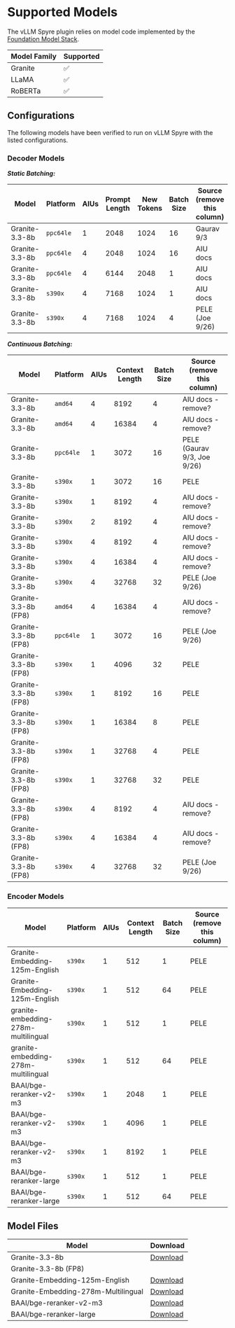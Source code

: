 # Supported Models

The vLLM Spyre plugin relies on model code implemented by the [Foundation Model Stack](https://github.com/foundation-model-stack/foundation-model-stack/tree/main/fms/models).

| Model Family | Supported |
| ------------ | --------- |
| Granite      | ✅        |
| LLaMA        | ✅        |
| RoBERTa      | ✅        |

## Configurations

The following models have been verified to run on vLLM Spyre with the listed
configurations.

### Decoder Models

**_Static Batching:_**

| Model          |  Platform  | AIUs | Prompt Length | New Tokens | Batch Size | Source (remove this column) |
|----------------|------------|------|---------------|------------|------------|-----------------------------|
| Granite-3.3-8b |  `ppc64le` | 1    | 2048          | 1024       | 16         | Gaurav 9/3                  |
| Granite-3.3-8b |  `ppc64le` | 4    | 2048          | 1024       | 16         | AIU docs                    |
| Granite-3.3-8b |  `ppc64le` | 4    | 6144          | 2048       | 1          | AIU docs                    |
| Granite-3.3-8b |  `s390x`   | 4    | 7168          | 1024       | 1          | AIU docs                    |
| Granite-3.3-8b |  `s390x`   | 4    | 7168          | 1024       | 4          | PELE (Joe 9/26)             |

**_Continuous Batching:_**

| Model                | Platform  | AIUs | Context Length | Batch Size | Source (remove this column) |
|----------------------|-----------|------|----------------|------------|-----------------------------|
| Granite-3.3-8b       | `amd64`   | 4    | 8192           | 4          | AIU docs - remove?          |
| Granite-3.3-8b       | `amd64`   | 4    | 16384          | 4          | AIU docs - remove?          |
| Granite-3.3-8b       | `ppc64le` | 1    | 3072           | 16         | PELE (Gaurav 9/3, Joe 9/26) |
| Granite-3.3-8b       | `s390x`   | 1    | 3072           | 16         | PELE                        |
| Granite-3.3-8b       | `s390x`   | 1    | 8192           | 4          | AIU docs - remove?          |
| Granite-3.3-8b       | `s390x`   | 2    | 8192           | 4          | AIU docs - remove?          |
| Granite-3.3-8b       | `s390x`   | 4    | 8192           | 4          | AIU docs - remove?          |
| Granite-3.3-8b       | `s390x`   | 4    | 16384          | 4          | AIU docs - remove?          |
| Granite-3.3-8b       | `s390x`   | 4    | 32768          | 32         | PELE (Joe 9/26)             |
| Granite-3.3-8b (FP8) | `amd64`   | 4    | 16384          | 4          | AIU docs - remove?          |
| Granite-3.3-8b (FP8) | `ppc64le` | 1    | 3072           | 16         | PELE (Joe 9/26)             |
| Granite-3.3-8b (FP8) | `s390x`   | 1    | 4096           | 32         | PELE                        |
| Granite-3.3-8b (FP8) | `s390x`   | 1    | 8192           | 16         | PELE                        |
| Granite-3.3-8b (FP8) | `s390x`   | 1    | 16384          | 8          | PELE                        |
| Granite-3.3-8b (FP8) | `s390x`   | 1    | 32768          | 4          | PELE                        |
| Granite-3.3-8b (FP8) | `s390x`   | 1    | 32768          | 32         | PELE                        |
| Granite-3.3-8b (FP8) | `s390x`   | 4    | 8192           | 4          | AIU docs - remove?          |
| Granite-3.3-8b (FP8) | `s390x`   | 4    | 16384          | 4          | AIU docs - remove?          |
| Granite-3.3-8b (FP8) | `s390x`   | 4    | 32768          | 32         | PELE (Joe 9/26)             |


### Encoder Models

| Model                               | Platform  | AIUs | Context Length | Batch Size | Source (remove this column) |
|-------------------------------------|-----------|------|----------------|------------|-----------------------------|
| Granite-Embedding-125m-English      | `s390x`   | 1    | 512            | 1          | PELE                        |
| Granite-Embedding-125m-English      | `s390x`   | 1    | 512            | 64         | PELE                        |
| granite-embedding-278m-multilingual | `s390x`   | 1    | 512            | 1          | PELE                        |
| granite-embedding-278m-multilingual | `s390x`   | 1    | 512            | 64         | PELE                        |
| BAAI/bge-reranker-v2-m3             | `s390x`   | 1    | 2048           | 1          | PELE                        |
| BAAI/bge-reranker-v2-m3             | `s390x`   | 1    | 4096           | 1          | PELE                        |
| BAAI/bge-reranker-v2-m3             | `s390x`   | 1    | 8192           | 1          | PELE                        |
| BAAI/bge-reranker-large             | `s390x`   | 1    | 512            | 1          | PELE                        |
| BAAI/bge-reranker-large             | `s390x`   | 1    | 512            | 64         | PELE                        |

## Model Files

| Model                               | Download                                                                           |
|-------------------------------------|------------------------------------------------------------------------------------|
| Granite-3.3-8b                      | [Download](https://huggingface.co/ibm-granite/granite-3.3-8b-instruct)             |
| Granite-3.3-8b (FP8)                |                                                                                    |
| Granite-Embedding-125m-English      | [Download](https://huggingface.co/ibm-granite/granite-embedding-125m-english)      |
| Granite-Embedding-278m-Multilingual | [Download](https://huggingface.co/ibm-granite/granite-embedding-278m-multilingual) |
| BAAI/bge-reranker-v2-m3             | [Download](https://huggingface.co/BAAI/bge-reranker-v2-m3)                         |
| BAAI/bge-reranker-large             | [Download](https://huggingface.co/BAAI/bge-reranker-large)                         |
